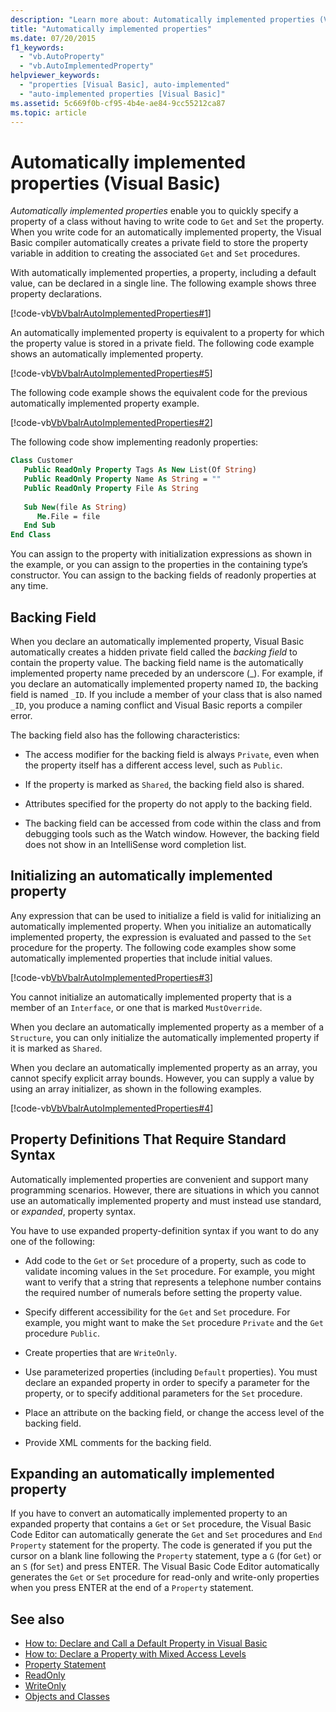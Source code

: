 ```yaml
---
description: "Learn more about: Automatically implemented properties (Visual Basic)"
title: "Automatically implemented properties"
ms.date: 07/20/2015
f1_keywords: 
  - "vb.AutoProperty"
  - "vb.AutoImplementedProperty"
helpviewer_keywords: 
  - "properties [Visual Basic], auto-implemented"
  - "auto-implemented properties [Visual Basic]"
ms.assetid: 5c669f0b-cf95-4b4e-ae84-9cc55212ca87
ms.topic: article
---
```

# Automatically implemented properties (Visual Basic)

*Automatically implemented properties* enable you to quickly specify a property of a class without having to write code to `Get` and `Set` the property. When you write code for an automatically implemented property, the Visual Basic compiler automatically creates a private field to store the property variable in addition to creating the associated `Get` and `Set` procedures.  
  
 With automatically implemented properties, a property, including a default value, can be declared in a single line. The following example shows three property declarations.  
  
 [!code-vb[VbVbalrAutoImplementedProperties#1](~/samples/snippets/visualbasic/VS_Snippets_VBCSharp/vbvbalrautoimplementedproperties/vb/module1.vb#1)]  
  
 An automatically implemented property is equivalent to a property for which the property value is stored in a private field. The following code example shows an automatically implemented property.  
  
 [!code-vb[VbVbalrAutoImplementedProperties#5](~/samples/snippets/visualbasic/VS_Snippets_VBCSharp/vbvbalrautoimplementedproperties/vb/module1.vb#5)]  
  
 The following code example shows the equivalent code for the previous automatically implemented property example.  
  
 [!code-vb[VbVbalrAutoImplementedProperties#2](~/samples/snippets/visualbasic/VS_Snippets_VBCSharp/vbvbalrautoimplementedproperties/vb/module1.vb#2)]  
  
 The following code show implementing readonly properties:  
  
```vb  
Class Customer  
   Public ReadOnly Property Tags As New List(Of String)  
   Public ReadOnly Property Name As String = ""  
   Public ReadOnly Property File As String  
  
   Sub New(file As String)  
      Me.File = file  
   End Sub  
End Class  
```  
  
 You can assign to the property with initialization expressions as shown in the example, or you can assign to the properties in the containing type’s constructor.  You can assign to the backing fields of readonly properties at any time.  
  
## Backing Field  

 When you declare an automatically implemented property, Visual Basic automatically creates a hidden private field called the *backing field* to contain the property value. The backing field name is the automatically implemented property name preceded by an underscore (_). For example, if you declare an automatically implemented property named `ID`, the backing field is named `_ID`. If you include a member of your class that is also named `_ID`, you produce a naming conflict and Visual Basic reports a compiler error.  
  
 The backing field also has the following characteristics:  
  
- The access modifier for the backing field is always `Private`, even when the property itself has a different access level, such as `Public`.  
  
- If the property is marked as `Shared`, the backing field also is shared.  
  
- Attributes specified for the property do not apply to the backing field.  
  
- The backing field can be accessed from code within the class and from debugging tools such as the Watch window. However, the backing field does not show in an IntelliSense word completion list.  
  
## Initializing an automatically implemented property  

 Any expression that can be used to initialize a field is valid for initializing an automatically implemented property. When you initialize an automatically implemented property, the expression is evaluated and passed to the `Set` procedure for the property. The following code examples show some automatically implemented properties that include initial values.  
  
 [!code-vb[VbVbalrAutoImplementedProperties#3](~/samples/snippets/visualbasic/VS_Snippets_VBCSharp/vbvbalrautoimplementedproperties/vb/module1.vb#3)]  
  
 You cannot initialize an automatically implemented property that is a member of an `Interface`, or one that is marked `MustOverride`.  
  
 When you declare an automatically implemented property as a member of a `Structure`, you can only initialize the automatically implemented property if it is marked as `Shared`.  
  
 When you declare an automatically implemented property as an array, you cannot specify explicit array bounds. However, you can supply a value by using an array initializer, as shown in the following examples.  
  
 [!code-vb[VbVbalrAutoImplementedProperties#4](~/samples/snippets/visualbasic/VS_Snippets_VBCSharp/vbvbalrautoimplementedproperties/vb/module1.vb#4)]  
  
## Property Definitions That Require Standard Syntax  

 Automatically implemented properties are convenient and support many programming scenarios. However, there are situations in which you cannot use an automatically implemented property and must instead use standard, or *expanded*, property syntax.  
  
 You have to use expanded property-definition syntax if you want to do any one of the following:  
  
- Add code to the `Get` or `Set` procedure of a property, such as code to validate incoming values in the `Set` procedure. For example, you might want to verify that a string that represents a telephone number contains the required number of numerals before setting the property value.  
  
- Specify different accessibility for the `Get` and `Set` procedure. For example, you might want to make the `Set` procedure `Private` and the `Get` procedure `Public`.  
  
- Create properties that are `WriteOnly`.  
  
- Use parameterized properties (including `Default` properties). You must declare an expanded property in order to specify a parameter for the property, or to specify additional parameters for the `Set` procedure.  
  
- Place an attribute on the backing field, or change the access level of the backing field.  
  
- Provide XML comments for the backing field.  
  
## Expanding an automatically implemented property  

 If you have to convert an automatically implemented property to an expanded property that contains a `Get` or `Set` procedure, the Visual Basic Code Editor can automatically generate the `Get` and `Set` procedures and `End Property` statement for the property. The code is generated if you put the cursor on a blank line following the `Property` statement, type a `G` (for `Get`) or an `S` (for `Set`) and press ENTER. The Visual Basic Code Editor automatically generates the `Get` or `Set` procedure for read-only and write-only properties when you press ENTER at the end of a `Property` statement.  
  
## See also

- [How to: Declare and Call a Default Property in Visual Basic](./how-to-declare-and-call-a-default-property.md)
- [How to: Declare a Property with Mixed Access Levels](./how-to-declare-a-property-with-mixed-access-levels.md)
- [Property Statement](../../../language-reference/statements/property-statement.md)
- [ReadOnly](../../../language-reference/modifiers/readonly.md)
- [WriteOnly](../../../language-reference/modifiers/writeonly.md)
- [Objects and Classes](../objects-and-classes/index.md)

